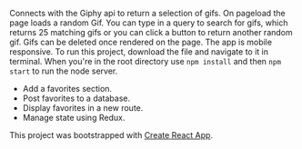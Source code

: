 Connects with the Giphy api to return a selection of gifs. On pageload the page loads a random Gif.  You can type in a query to search for gifs, which returns 25 matching gifs or you can click a button to return another random gif.
Gifs can be deleted once rendered on the page.
The app is mobile responsive.
To run this project, download the file and navigate to it in terminal.
When you're in the root directory use ```npm install``` and then ```npm start``` to run the node server.

* Add a favorites section.
* Post favorites to a database.
* Display favorites in a new route.
* Manage state using Redux.

This project was bootstrapped with [Create React App](https://github.com/facebookincubator/create-react-app).
